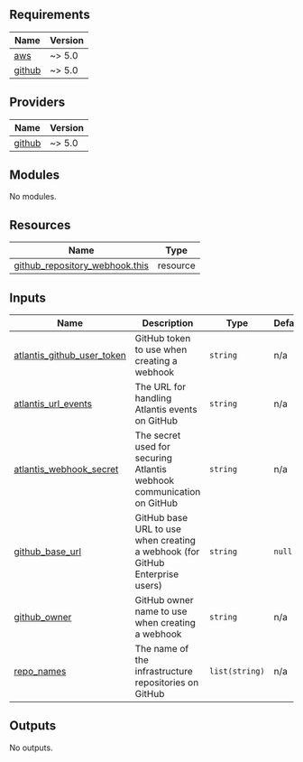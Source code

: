## Requirements

| Name | Version |
|------|---------|
| <a name="requirement_aws"></a> [aws](#requirement\_aws) | ~> 5.0 |
| <a name="requirement_github"></a> [github](#requirement\_github) | ~> 5.0 |

## Providers

| Name | Version |
|------|---------|
| <a name="provider_github"></a> [github](#provider\_github) | ~> 5.0 |

## Modules

No modules.

## Resources

| Name | Type |
|------|------|
| [github_repository_webhook.this](https://registry.terraform.io/providers/integrations/github/latest/docs/resources/repository_webhook) | resource |

## Inputs

| Name | Description | Type | Default | Required |
|------|-------------|------|---------|:--------:|
| <a name="input_atlantis_github_user_token"></a> [atlantis\_github\_user\_token](#input\_atlantis\_github\_user\_token) | GitHub token to use when creating a webhook | `string` | n/a | yes |
| <a name="input_atlantis_url_events"></a> [atlantis\_url\_events](#input\_atlantis\_url\_events) | The URL for handling Atlantis events on GitHub | `string` | n/a | yes |
| <a name="input_atlantis_webhook_secret"></a> [atlantis\_webhook\_secret](#input\_atlantis\_webhook\_secret) | The secret used for securing Atlantis webhook communication on GitHub | `string` | n/a | yes |
| <a name="input_github_base_url"></a> [github\_base\_url](#input\_github\_base\_url) | GitHub base URL to use when creating a webhook (for GitHub Enterprise users) | `string` | `null` | no |
| <a name="input_github_owner"></a> [github\_owner](#input\_github\_owner) | GitHub owner name to use when creating a webhook | `string` | n/a | yes |
| <a name="input_repo_names"></a> [repo\_names](#input\_repo\_names) | The name of the infrastructure repositories on GitHub | `list(string)` | n/a | yes |

## Outputs

No outputs.
